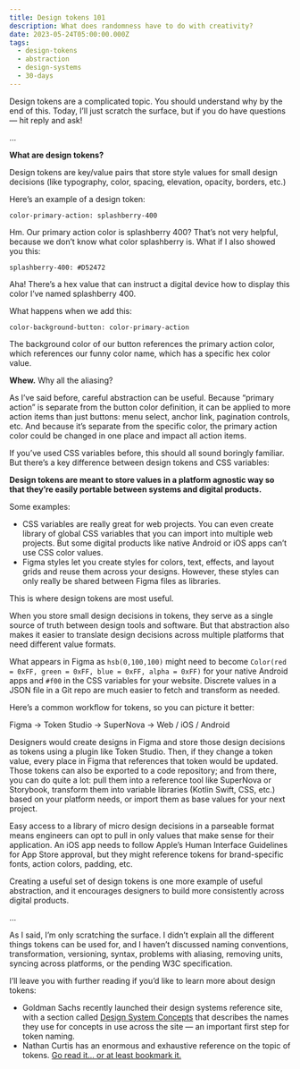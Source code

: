```yaml
---
title: Design tokens 101
description: What does randomness have to do with creativity?
date: 2023-05-24T05:00:00.000Z
tags:
  - design-tokens
  - abstraction
  - design-systems
  - 30-days
---
```


Design tokens are a complicated topic. You should understand why by the end of this. Today, I’ll just scratch the surface, but if you do have questions — hit reply and ask!

… 

**What are design tokens?**

Design tokens are key/value pairs that store style values for small design decisions (like typography, color, spacing, elevation, opacity, borders, etc.) 

Here’s an example of a design token:

`color-primary-action: splashberry-400`

Hm. Our primary action color is splashberry 400? That’s not very helpful, because we don’t know what color splashberry is.  What if I also showed you this:

`splashberry-400: #D52472`

Aha! There’s a hex value that can instruct a digital device how to display this color I’ve named splashberry 400.

What happens when we add this:

`color-background-button: color-primary-action`

The background color of our button references the primary action color, which references our funny color name, which has a specific hex color value.

**Whew.** Why all the aliasing? 

As I’ve said before, careful abstraction can be useful. Because “primary action” is separate from the button color definition, it can be applied to more action items than just buttons: menu select, anchor link, pagination controls, etc. And because it’s separate from the specific color, the primary action color could be changed in one place and impact all action items.

If you’ve used CSS variables before, this should all sound boringly familiar. But there’s a key difference between design tokens and CSS variables:

**Design tokens are meant to store values in a platform agnostic way so that they’re easily portable between systems and digital products.**

Some examples:

- CSS variables are really great for web projects. You can even create library of global CSS variables that you can import into multiple web projects. But some digital products like native Android or iOS apps can’t use CSS color values.
- Figma styles let you create styles for colors, text, effects, and layout grids and reuse them across your designs. However, these styles can only really be shared between Figma files as libraries.

This is where design tokens are most useful. 

When you store small design decisions in tokens, they serve as a single source of truth between design tools and software. But that abstraction also makes it easier to translate design decisions across multiple platforms that need different value formats. 

What appears in Figma as `hsb(0,100,100)` might need to become `Color(red = 0xFF, green = 0xFF, blue = 0xFF, alpha = 0xFF)` for your native Android apps and `#f00` in the CSS variables for your website. Discrete values in a JSON file in a Git repo are much easier to fetch and transform as needed.

Here’s a common workflow for tokens, so you can picture it better: 

Figma → Token Studio → SuperNova → Web / iOS / Android

Designers would create designs in Figma and store those design decisions as tokens using a plugin like Token Studio. Then, if they change a token value, every place in Figma that references that token would be updated. Those tokens can also be exported to a code repository; and from there, you can do quite a lot: pull them into a reference tool like SuperNova or Storybook, transform them into variable libraries (Kotlin Swift, CSS, etc.) based on your platform needs, or import them as base values for your next project.

Easy access to a library of micro design decisions in a parseable format means engineers can opt to pull in only values that make sense for their application. An iOS app needs to follow Apple’s Human Interface Guidelines for App Store approval, but they might reference tokens for brand-specific fonts, action colors, padding, etc.

Creating a useful set of design tokens is one more example of useful abstraction, and it encourages designers to build more consistently across digital products. 

…

As I said, I’m only scratching the surface. I didn’t explain all the different things tokens can be used for, and I haven’t discussed naming conventions, transformation, versioning, syntax, problems with aliasing, removing units, syncing across platforms, or the pending W3C specification.

I’ll leave you with further reading if you’d like to learn more about design tokens: 

- Goldman Sachs recently launched their design systems reference site, with a section called [Design System Concepts](https://design.gs.com/foundation/design-system-concepts) that describes the names they use for concepts in use across the site — an important first step for token naming.
- Nathan Curtis has an enormous and exhaustive reference on the topic of tokens. [Go read it… or at least bookmark it.](https://medium.com/eightshapes-llc/naming-tokens-in-design-systems-9e86c7444676)
